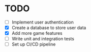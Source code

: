 # TODO

- [ ] Implement user authentication
- [x] Create a database to store user data
- [x] Add more game features
- [ ] Write unit and integration tests
- [ ] Set up CI/CD pipeline
